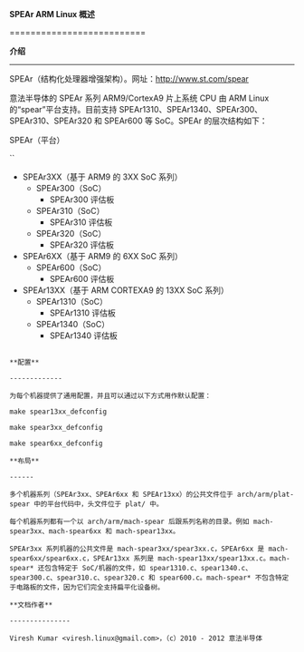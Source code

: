 **SPEAr ARM Linux 概述**

==========================

**介绍**

------------

SPEAr（结构化处理器增强架构）。网址：http://www.st.com/spear

意法半导体的 SPEAr 系列 ARM9/CortexA9 片上系统 CPU 由 ARM Linux 的“spear”平台支持。目前支持 SPEAr1310、SPEAr1340、SPEAr300、SPEAr310、SPEAr320 和 SPEAr600 等 SoC。SPEAr 的层次结构如下：

SPEAr（平台）

``
 - SPEAr3XX（基于 ARM9 的 3XX SoC 系列）
    - SPEAr300（SoC）
      - SPEAr300 评估板
    - SPEAr310（SoC）
      - SPEAr310 评估板
    - SPEAr320（SoC）
      - SPEAr320 评估板
 - SPEAr6XX（基于 ARM9 的 6XX SoC 系列）
    - SPEAr600（SoC）
      - SPEAr600 评估板
 - SPEAr13XX（基于 ARM CORTEXA9 的 13XX SoC 系列）
    - SPEAr1310（SoC）
      - SPEAr1310 评估板
    - SPEAr1340（SoC）
      - SPEAr1340 评估板
```

**配置**

-------------

为每个机器提供了通用配置，并且可以通过以下方式用作默认配置：

make spear13xx_defconfig

make spear3xx_defconfig

make spear6xx_defconfig

**布局**

------

多个机器系列（SPEAr3xx、SPEAr6xx 和 SPEAr13xx）的公共文件位于 arch/arm/plat-spear 中的平台代码中，头文件位于 plat/ 中。

每个机器系列都有一个以 arch/arm/mach-spear 后跟系列名称的目录。例如 mach-spear3xx、mach-spear6xx 和 mach-spear13xx。

SPEAr3xx 系列机器的公共文件是 mach-spear3xx/spear3xx.c，SPEAr6xx 是 mach-spear6xx/spear6xx.c，SPEAr13xx 系列是 mach-spear13xx/spear13xx.c。mach-spear* 还包含特定于 SoC/机器的文件，如 spear1310.c、spear1340.c、spear300.c、spear310.c、spear320.c 和 spear600.c。mach-spear* 不包含特定于电路板的文件，因为它们完全支持扁平化设备树。

**文档作者**

---------------

Viresh Kumar <viresh.linux@gmail.com>，（c）2010 - 2012 意法半导体
